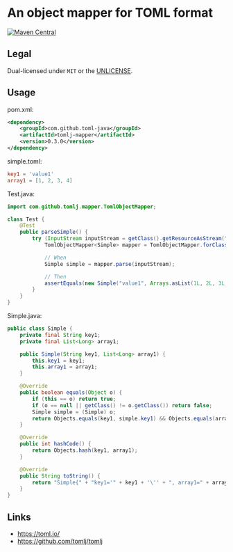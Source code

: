 # An object mapper for TOML format

[![Maven Central](https://img.shields.io/maven-central/v/com.github.toml-java/tomlj-mapper)](https://search.maven.org/artifact/com.github.toml-java/tomlj-mapper)

## Legal

Dual-licensed under `MIT` or the [UNLICENSE](http://unlicense.org/).

## Usage

pom.xml:

```xml
<dependency>
    <groupId>com.github.toml-java</groupId>
    <artifactId>tomlj-mapper</artifactId>
    <version>0.3.0</version>
</dependency>
```

simple.toml:

```toml
key1 = 'value1'
array1 = [1, 2, 3, 4]
```

Test.java:

```java
import com.github.tomlj.mapper.TomlObjectMapper;

class Test {
    @Test
    public parseSimple() {
        try (InputStream inputStream = getClass().getResourceAsStream("/simple.toml")) {
            TomlObjectMapper<Simple> mapper = TomlObjectMapper.forClass(Simple.class);

            // When
            Simple simple = mapper.parse(inputStream);

            // Then
            assertEquals(new Simple("value1", Arrays.asList(1L, 2L, 3L, 4L)), simple);
        }
    }
}
```

Simple.java:

```java
public class Simple {
    private final String key1;
    private final List<Long> array1;

    public Simple(String key1, List<Long> array1) {
        this.key1 = key1;
        this.array1 = array1;
    }

    @Override
    public boolean equals(Object o) {
        if (this == o) return true;
        if (o == null || getClass() != o.getClass()) return false;
        Simple simple = (Simple) o;
        return Objects.equals(key1, simple.key1) && Objects.equals(array1, simple.array1);
    }

    @Override
    public int hashCode() {
        return Objects.hash(key1, array1);
    }

    @Override
    public String toString() {
        return "Simple{" + "key1='" + key1 + '\'' + ", array1=" + array1 + '}';
    }
}
```

## Links

- <https://toml.io/>
- <https://github.com/tomlj/tomlj>
